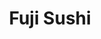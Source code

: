 ---
layout: place
title: "Fuji Sushi"
permalink: /washington/seattle/fuji-sushi.html
stateAbbr: WA
stateName: Washington
cityName: Seattle
place_id: ChIJPwV0kbtqkFQRYW8ahXSUuVU
photos:
  - name: >-
      places/ChIJPwV0kbtqkFQRYW8ahXSUuVU/photos/AeeoHcLe-6M08IQLVcmX2ZKUso8kf9snO0g4Y8vwCI_UXDzGIbPdaLves9Gou_jBq4STFeUCUSOwph6aval_aX6zfkQOSPu0cmWKRBS61NgflFrnXZu1Hc20MtrpX3tSQScHGuuZBUJ5p12l6MkSH6YDmipZbiFyTKZ7yoH36NKE3PedVsPu4BY-OFm-1CtvZk77vPHXV8vFqmSJa3QQs54ynpECWsDKe-yVkeFe77N1UKM0e1Bv3NJrOyOhsXyRMMAMjGV-Q7_QVVTdEn_PcjZ_FRtJ2KuaUgIMq8rI-2iaN2VJrA
    widthPx: 2358
    heightPx: 4192
    authorAttributions:
      - displayName: Fuji Sushi
        uri: https://maps.google.com/maps/contrib/107588375204054185065
        photoUri: >-
          https://lh3.googleusercontent.com/a-/ALV-UjV0rCGcYTnrKW2w4Au4JDfUSRc7_DmUZGdxQzP4OjMdw5HPHJWI=s100-p-k-no-mo
    flagContentUri: >-
      https://www.google.com/local/imagery/report/?cb_client=maps_api_places.places_api&image_key=!1e10!2sAF1QipMdNevnnHLLIzv_M3HbLDjgwCeSOwmIbDIzlNTx&hl=en-US
    googleMapsUri: >-
      https://www.google.com/maps/place//data=!3m4!1e2!3m2!1sAF1QipMdNevnnHLLIzv_M3HbLDjgwCeSOwmIbDIzlNTx!2e10!4m2!3m1!1s0x54906abb9174053f:0x55b99474851a6f61
  - name: >-
      places/ChIJPwV0kbtqkFQRYW8ahXSUuVU/photos/AeeoHcKcrmU9D_69PgixIdzEAAObboMojfl7BoUzgJ4RmgAF3Di5i0CDgMmQesigyPwBDq2VaZLKqVWLPxJnpO62mrJkpAkfJ-bwsM3sPkCGICLWTTV9vyve2W_NI428fMDXEPSGunm4uBLmnFqU_rF-qrNebNuGZ4CohoyPOYnFLdSv2pHAXOapzM2qjDHHHtngYAb640M7z8v6-wKw-DOMy6BcZRsKZ4hOao5_K6OaDgzQv2X2CVA0t7UyzlCxWz6pmMcEKTaYP2TXf5u4OPUp0Y8vvotqJXZWvoChKMUI8D5aHw
    widthPx: 1290
    heightPx: 1579
    authorAttributions:
      - displayName: Fuji Sushi
        uri: https://maps.google.com/maps/contrib/107588375204054185065
        photoUri: >-
          https://lh3.googleusercontent.com/a-/ALV-UjV0rCGcYTnrKW2w4Au4JDfUSRc7_DmUZGdxQzP4OjMdw5HPHJWI=s100-p-k-no-mo
    flagContentUri: >-
      https://www.google.com/local/imagery/report/?cb_client=maps_api_places.places_api&image_key=!1e10!2sAF1QipNudocu6Yayh7RPiBUXb6xGhSuRvez3VcZ95Hwq&hl=en-US
    googleMapsUri: >-
      https://www.google.com/maps/place//data=!3m4!1e2!3m2!1sAF1QipNudocu6Yayh7RPiBUXb6xGhSuRvez3VcZ95Hwq!2e10!4m2!3m1!1s0x54906abb9174053f:0x55b99474851a6f61
  - name: >-
      places/ChIJPwV0kbtqkFQRYW8ahXSUuVU/photos/AeeoHcLJBe2bBZRUIBkbSnqP1qX0IBSycc7PUJMmNmccNLB68hMKlW3LIXmXDM_A7HbIh4WMlHzoMHe2xdxLiXYtHUeiTOewiXI0QB1Mu2gSDupx2Er1VKydCzGaoEoG9_1saPYkONgtk-DB2amozr0yHIQas1LJimiJsLoaX9xat29AJks-TbMP-KtnbpBCuPNXkFZfQ2lyEliAaDqczUwL0NajHOd17X7DrtG5o0GHcDXtY5dXEhYOAwCxY4gS_kapyGIOoAPLf9Jw0WWd4EUAmMaJQB8WmoJGTOVYsf65k7sLJhNi-le-gFNuL6t1H02WA_Qp1Ff3H-yEd1gvqeS32Wch3XflTxf-8RExMKpYQmDt4CWhoWnTKg1l0fDex_nF9xFGWhWb0UVIHjv18nI_x357FifQbKzY5cAu_sDp9-MJCnbzkTB4uB7IwaGF5Q
    widthPx: 4000
    heightPx: 2252
    authorAttributions:
      - displayName: C Doyle
        uri: https://maps.google.com/maps/contrib/104954621263429430396
        photoUri: >-
          https://lh3.googleusercontent.com/a-/ALV-UjXKL_8wR6xSV1KfQTBvlxnnryndKIoK08nYzeFqSn1SAUil3K0=s100-p-k-no-mo
    flagContentUri: >-
      https://www.google.com/local/imagery/report/?cb_client=maps_api_places.places_api&image_key=!1e10!2sCIABIhADydERbRu0YmfY7K8AA3mP&hl=en-US
    googleMapsUri: >-
      https://www.google.com/maps/place//data=!3m4!1e2!3m2!1sCIABIhADydERbRu0YmfY7K8AA3mP!2e10!4m2!3m1!1s0x54906abb9174053f:0x55b99474851a6f61
  - name: >-
      places/ChIJPwV0kbtqkFQRYW8ahXSUuVU/photos/AeeoHcKw6HUuakB7T59mqi55QLJqxZ5LklBAUjv4fPTycCcBrCoMdmb-vtHPBJyxXriWTDlNqX_Dxz89TP8rGiC7pg1mYyKV8QbvploCGKxW_hbm8WXx4_yJd3Rno6uMLUxRnkWsSEqHVmQHln1aFwEQ0QBk77Mmmn-5UtZ66KxZvzWOjxaMucuTMpfJUtntxXf1b3zwW8w2Pw4zSCGSWmEZQ5uY6CPfKBALZ9zeFJuTCewLNmjEbbgWuqvqVqzHm4AfdJQdcognX9FgFdO9ctPhCv1ZxjaqJkha3Aka5FjKfPAXeQ
    widthPx: 1536
    heightPx: 2304
    authorAttributions:
      - displayName: Fuji Sushi
        uri: https://maps.google.com/maps/contrib/107588375204054185065
        photoUri: >-
          https://lh3.googleusercontent.com/a-/ALV-UjV0rCGcYTnrKW2w4Au4JDfUSRc7_DmUZGdxQzP4OjMdw5HPHJWI=s100-p-k-no-mo
    flagContentUri: >-
      https://www.google.com/local/imagery/report/?cb_client=maps_api_places.places_api&image_key=!1e10!2sAF1QipPifx0GSrW1qP66BsfNBuV_Xao4302IGOEHyamy&hl=en-US
    googleMapsUri: >-
      https://www.google.com/maps/place//data=!3m4!1e2!3m2!1sAF1QipPifx0GSrW1qP66BsfNBuV_Xao4302IGOEHyamy!2e10!4m2!3m1!1s0x54906abb9174053f:0x55b99474851a6f61
  - name: >-
      places/ChIJPwV0kbtqkFQRYW8ahXSUuVU/photos/AeeoHcKQpQrq3lcrPpupbf0LyRNcj6Pv7pie6dV3gjIbjXXo73jFMlG-LL2lY_jP_BRhyvf7Vt4lZjvGcCYl47c_ab03bRozG9dbdoMpOBrGxpOr4PDpZCbc075fh8lhbL1jnmzS_aeXIsNr7lt_XBR8uT941jU6ECRe2HYbFki0D5YvPnRHQ9OMzpizx-9hPsHlnMPaQP9gAi-BhoYWS42Cv4w1AA8xSuiYQr2qeKgZUqTu-x7gDCkIU4jB6qM_34e9zNuRsSmcVlSkPKVQ8rkAQmdw_GMqoAQi09GrNJBUp5CR2zLSFhSwE-CJGXmynq9-nfXP-XFDQpyk_K8LQ8ASR-NxR12ZvJTRBwNqrcEmzx1Su1fnW1nqwgPREP3JKy7of1Ld-4AxRchVrk6Rhi57A7XTUtFjHPUINfdioOa5NCdlOh_A8Q26BrwJi9b4yA-q
    widthPx: 1802
    heightPx: 1599
    authorAttributions:
      - displayName: C Doyle
        uri: https://maps.google.com/maps/contrib/104954621263429430396
        photoUri: >-
          https://lh3.googleusercontent.com/a-/ALV-UjXKL_8wR6xSV1KfQTBvlxnnryndKIoK08nYzeFqSn1SAUil3K0=s100-p-k-no-mo
    flagContentUri: >-
      https://www.google.com/local/imagery/report/?cb_client=maps_api_places.places_api&image_key=!1e10!2sCIABIhAGbzzg4AkIpGfY7LsABtNA&hl=en-US
    googleMapsUri: >-
      https://www.google.com/maps/place//data=!3m4!1e2!3m2!1sCIABIhAGbzzg4AkIpGfY7LsABtNA!2e10!4m2!3m1!1s0x54906abb9174053f:0x55b99474851a6f61
  - name: >-
      places/ChIJPwV0kbtqkFQRYW8ahXSUuVU/photos/AeeoHcIRl5eNvtyDlOhghFPH88hoTYaC3WoDJIPiD_pLMyi2SjlMFx2kg8Uox--629I4lcmtpjwwIrsNEmaT8ygAISsAH92qI54bvpGc7IM1mctJU86BY1jNudiYEvAcokFgXgzBZFwLXnMfZozOm4-gHkLBdEQVWY5makWg13FLyedY-mPfuKbJDnlWF4uBq84MYIoWcF-fDiO9-a3lWt1REqQ82egPwnxHwHooK78Kwf2rHxIoGP2-_v6icIqP08zv_MqjL43B35XplyG2e-FC5J5OJGZ-Px1U6FMi8QNwyYv1_A
    widthPx: 1290
    heightPx: 1422
    authorAttributions:
      - displayName: Fuji Sushi
        uri: https://maps.google.com/maps/contrib/107588375204054185065
        photoUri: >-
          https://lh3.googleusercontent.com/a-/ALV-UjV0rCGcYTnrKW2w4Au4JDfUSRc7_DmUZGdxQzP4OjMdw5HPHJWI=s100-p-k-no-mo
    flagContentUri: >-
      https://www.google.com/local/imagery/report/?cb_client=maps_api_places.places_api&image_key=!1e10!2sAF1QipOnpXqhTKV0SQYOVbUpaboZHSivNxC9h3vGu9_i&hl=en-US
    googleMapsUri: >-
      https://www.google.com/maps/place//data=!3m4!1e2!3m2!1sAF1QipOnpXqhTKV0SQYOVbUpaboZHSivNxC9h3vGu9_i!2e10!4m2!3m1!1s0x54906abb9174053f:0x55b99474851a6f61
  - name: >-
      places/ChIJPwV0kbtqkFQRYW8ahXSUuVU/photos/AeeoHcLPWa5HjiVe6osizde3xjW484NW2Myz-E9_sET-atRvWmCY2OBLEyWC6JyurcMJ4_y1oWN4_s8BJ6Vg1AYGOaZIVryGp-UQZgxP532sV3JxQxMfaG2c7Wn7LAvTKgLkhVKmBrNAHRwQRWDmkRxjcYg_zbhf5FYmCVqu5446_7yKK5C0wIkuR7uUwPQxlhtJTOXg3by9dg4QXHjSx7gQ3qtuA01Ir1ZVD7hfmoCi5DvrypfRhKK86yvSeToulZZ1CPfUvBMa2r9kygXqhSVu-zZ9Dh1Ye9hPUTrzfY0fpH5izDSiV__IhuyoaWhWxroPqS5pt5theyDvICF3v4nsqJwSTZradYC0vMZuF6IcLrIZaZpWPfF8JxAAcFsWxyIzO1QHw3_SgmTyCtSIXvCE8tGQ8KAUFZz6c0UWNOstS3wxzg
    widthPx: 4000
    heightPx: 3000
    authorAttributions:
      - displayName: Lesley H
        uri: https://maps.google.com/maps/contrib/100220818173951653955
        photoUri: >-
          https://lh3.googleusercontent.com/a-/ALV-UjXAdFm8J2mp6f4XnipeaLyiwllUSsYtVEvK61V7JF3A0cCPt5K_=s100-p-k-no-mo
    flagContentUri: >-
      https://www.google.com/local/imagery/report/?cb_client=maps_api_places.places_api&image_key=!1e10!2sCIHM0ogKEICAgIDL9MnxdQ&hl=en-US
    googleMapsUri: >-
      https://www.google.com/maps/place//data=!3m4!1e2!3m2!1sCIHM0ogKEICAgIDL9MnxdQ!2e10!4m2!3m1!1s0x54906abb9174053f:0x55b99474851a6f61
  - name: >-
      places/ChIJPwV0kbtqkFQRYW8ahXSUuVU/photos/AeeoHcK0334R4NbpGfWf1yNyuVZes1E_Z-UYyGOIudDUjaYTTxMN-oyLkyN_PYCO5Vktyk-82H3CBlDJS_Ytej8-66UBfFr6Z5fKlwcEqkcWjCvj4TL7svcvs4Gl6l8h0JFSSE7N-04285KBun98PRflsxFc_PmfTEtYpTFihaWniRtBlhHt4I9i1cMWzgN4nEugr9ZZsfAmwlFrgabOr7WCNtfraZo0qwTPhTs6OLxAHWNf8e5pz5-VFU79p4FTzfRSDo98DMmCPOQNI1w6ZXZ9Wj9SKwcpTNMtMV49cGEDJWe-Ag
    widthPx: 1290
    heightPx: 1558
    authorAttributions:
      - displayName: Fuji Sushi
        uri: https://maps.google.com/maps/contrib/107588375204054185065
        photoUri: >-
          https://lh3.googleusercontent.com/a-/ALV-UjV0rCGcYTnrKW2w4Au4JDfUSRc7_DmUZGdxQzP4OjMdw5HPHJWI=s100-p-k-no-mo
    flagContentUri: >-
      https://www.google.com/local/imagery/report/?cb_client=maps_api_places.places_api&image_key=!1e10!2sAF1QipOYPmpH1Cvxwjb2M5ua3OQbx3YxHW0zVaKun8pz&hl=en-US
    googleMapsUri: >-
      https://www.google.com/maps/place//data=!3m4!1e2!3m2!1sAF1QipOYPmpH1Cvxwjb2M5ua3OQbx3YxHW0zVaKun8pz!2e10!4m2!3m1!1s0x54906abb9174053f:0x55b99474851a6f61
  - name: >-
      places/ChIJPwV0kbtqkFQRYW8ahXSUuVU/photos/AeeoHcJl1n5-MlYpb5V3u6GFigLu6oQCAdnpgS86jljl7aFMHIBm4sUP7hvNueC5qtQCDAFthuWBO0l4B-i9HyE9pp4TNqljFKHTkZ2Az65q91IIiMbB5o9OpMHRKj_W100a-0Ft8i9U4XOR4ZhPgIW3SdLcArQDCyRlUrrqZHP2R7DrD1b8kOlZubr87YkBKNoqDvKcXwQAh4U5nF4viAeMCEqgR5_HlJJAy41aIoA3dvUoxTDuv0vTFJA0dMfcgWiaxKxFO1BcKKERYntxeUUCXOgW7DjjmsxBpLyn4OtJxbad2RxyK9uQovu_dFHeFckBbMRlGsLx64Jtw1HlHUM1yOSq4qWAWYnreUQxdPSu8ZE2AIrs9KwY9ZEiSwmJFpgZIAkCTU4X35TS1TDfoOLVFGtCfuAAyFvBeqVmPNJb1UVsGQ
    widthPx: 2448
    heightPx: 2448
    authorAttributions:
      - displayName: Corbin
        uri: https://maps.google.com/maps/contrib/105445468781349106533
        photoUri: >-
          https://lh3.googleusercontent.com/a-/ALV-UjW56k9k2m-PPmZ7-6CnNiBHWMgQhZNgNB2yw8okMzJpFJkO38g=s100-p-k-no-mo
    flagContentUri: >-
      https://www.google.com/local/imagery/report/?cb_client=maps_api_places.places_api&image_key=!1e10!2sCIHM0ogKEICAgIDDiL6GCA&hl=en-US
    googleMapsUri: >-
      https://www.google.com/maps/place//data=!3m4!1e2!3m2!1sCIHM0ogKEICAgIDDiL6GCA!2e10!4m2!3m1!1s0x54906abb9174053f:0x55b99474851a6f61
  - name: >-
      places/ChIJPwV0kbtqkFQRYW8ahXSUuVU/photos/AeeoHcId6mikXD51ED1xuC7kskNCppd5Y4NUBtfD7Xc47WMEsPBbZeIB1CHSYhnrT8J18mTzT3nve8Sy1pZTZ9I4scXt-7_VcUos7H-g8WHZyPcPpEcngGWhuNVG3IH0neYgK2_aO9vykIh0zS-iemBkE_mlbRdSIdblvenrD2VC4lx5E4Sce82_thTpyJn9uLYLRCsufODYaGlv3KT1REwUHctt30K_FBsKaKaozcnlfwIO8ARj2DeZ2S2ovfqT6MMfIBhD6iVF14bsSETQACwaiR-gyHdAmB8RnWtII3gfhKmD1Q
    widthPx: 1290
    heightPx: 1521
    authorAttributions:
      - displayName: Fuji Sushi
        uri: https://maps.google.com/maps/contrib/107588375204054185065
        photoUri: >-
          https://lh3.googleusercontent.com/a-/ALV-UjV0rCGcYTnrKW2w4Au4JDfUSRc7_DmUZGdxQzP4OjMdw5HPHJWI=s100-p-k-no-mo
    flagContentUri: >-
      https://www.google.com/local/imagery/report/?cb_client=maps_api_places.places_api&image_key=!1e10!2sAF1QipNOka2mrD0XJ1UHPQmXbyT1hvpjWcenW-NPyqsS&hl=en-US
    googleMapsUri: >-
      https://www.google.com/maps/place//data=!3m4!1e2!3m2!1sAF1QipNOka2mrD0XJ1UHPQmXbyT1hvpjWcenW-NPyqsS!2e10!4m2!3m1!1s0x54906abb9174053f:0x55b99474851a6f61
address: 520 South Main St, Seattle, WA 98104, USA
street: 520 South Main St
city: Seattle
state: WA
zip: '98104'
country: USA
neighborhood: Downtown Seattle
latitude: '47.600125'
longitude: '-122.326917'
accessibility_options:
  wheelchairAccessibleEntrance: true
  wheelchairAccessibleRestroom: true
  wheelchairAccessibleSeating: true
business_status: OPERATIONAL
name: Fuji Sushi
google_maps_links:
  directionsUri: >-
    https://www.google.com/maps/dir//''/data=!4m7!4m6!1m1!4e2!1m2!1m1!1s0x54906abb9174053f:0x55b99474851a6f61!3e0
  placeUri: https://maps.google.com/?cid=6177131592085565281
  writeAReviewUri: >-
    https://www.google.com/maps/place//data=!4m3!3m2!1s0x54906abb9174053f:0x55b99474851a6f61!12e1
  reviewsUri: >-
    https://www.google.com/maps/place//data=!4m4!3m3!1s0x54906abb9174053f:0x55b99474851a6f61!9m1!1b1
  photosUri: >-
    https://www.google.com/maps/place//data=!4m3!3m2!1s0x54906abb9174053f:0x55b99474851a6f61!10e5
primary_type: Sushi Restaurant
opening_hours:
  regular: null
  current: null
secondary_opening_hours:
  regular:
    weekdayDescriptions: null
    type: null
  current:
    weekdayDescriptions: null
    type: null
phone: null
price_level: null
price_range: null
rating: null
rating_count: 0
website: null
description: null
reviews: null
parking_options: null
payment_options: null
allow_dogs: null
curbside_pickup: null
delivery: null
dine_in: null
good_for_children: null
good_for_groups: null
good_for_sports: null
live_music: null
menu_for_children: null
outdoor_seating: null
reservable: null
restroom: null
serves_beer: null
serves_breakfast: null
serves_brunch: null
serves_cocktails: null
serves_coffee: null
serves_dinner: null
serves_dessert: null
serves_lunch: null
serves_vegetarian_food: null
serves_wine: null
takeout: null

---
